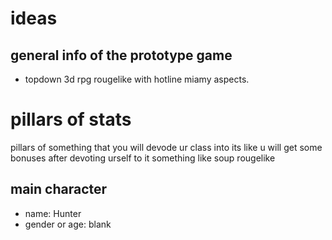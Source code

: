 
# ideas

## general info of the prototype game

- topdown 3d rpg rougelike with hotline miamy aspects.


# pillars of stats 

pillars of something that you will devode ur class into 
its like u will get some bonuses after devoting urself to it 
something like soup rougelike

## main character

- name: Hunter
- gender or age: blank

